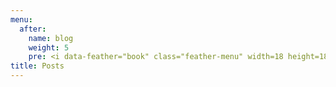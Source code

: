 ```yaml
---
menu:
  after:
    name: blog
    weight: 5
    pre: <i data-feather="book" class="feather-menu" width=18 height=18></i>
title: Posts
---
```

